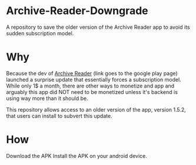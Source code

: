 # Archive-Reader-Downgrade
A repository to save the older version of the Archive Reader app to avoid its sudden subscription model.


# Why
Because the dev of [Archive Reader](https://play.google.com/store/apps/details?id=com.readerapps.ao3_reader&hl=en_US&gl=US&pli=1) (link goes to the google play page) launched a surprise update that essentially forces a subscription model. While only 1$ a month, there are other ways to monetize and app and arguably this app did NOT need to be monetized unless it's backend is using way more than it should be.

This repository allows access to an older version of the app, version 1.5.2, that users can install to subvert this update.

# How
Download the APK
Install the APK on your android device.
